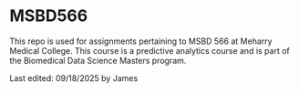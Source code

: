 # MSBD566

This repo is used for assignments pertaining to MSBD 566 at Meharry Medical College. This course is a predictive analytics course and is part of the Biomedical Data Science Masters program.

Last edited: 09/18/2025 by James
